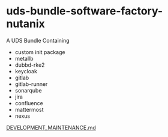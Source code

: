 # uds-bundle-software-factory-nutanix
A UDS Bundle Containing
- custom init package
- metallb
- dubbd-rke2
- keycloak
- gitlab
- gitlab-runner
- sonarqube
- jira
- confluence
- mattermost
- nexus

[DEVELOPMENT_MAINTENANCE.md](docs/DEVELOPMENT_MAINTENANCE.md)
